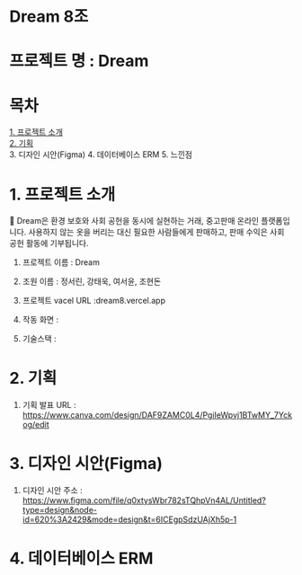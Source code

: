 # Dream 8조

# 프로젝트 명 : Dream

# 목차

[1. 프로젝트 소개](#-1.-프로젝트-소개) <br/>
[2. 기획](#-2.-기획)  <br/>
3. 디자인 시안(Figma)
4. 데이터베이스 ERM
5. 느낀점

# 1. 프로젝트 소개
💖 Dream은 환경 보호와 사회 공헌을 동시에 실현하는 거래, 중고판매 온라인 플랫폼입니다. 사용하지 않는 옷을 버리는 대신 필요한 사람들에게 판매하고, 판매 수익은 사회 공헌 활동에 기부됩니다.



 1) 프로젝트 이름 : Dream

 2) 조원 이름 : 정서린, 강태욱, 여서윤, 조현돈

 3) 프로젝트 vacel URL :dream8.vercel.app

 4) 작동 화면 :

 5) 기술스택 : 

# 2. 기획

 1) 기획 발표 URL : https://www.canva.com/design/DAF9ZAMC0L4/PgiIeWpvj1BTwMY_7Yckog/edit

# 3. 디자인 시안(Figma)

1) 디자인 시안 주소 : https://www.figma.com/file/q0xtysWbr782sTQhpVn4AL/Untitled?type=design&node-id=620%3A2429&mode=design&t=6ICEgpSdzUAjXh5p-1

# 4. 데이터베이스 ERM
